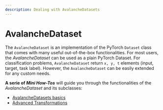 ```yaml
---
description: Dealing with AvalancheDatasets
---
```


# AvalancheDataset

The `AvalancheDataset` is an implementation of the PyTorch `Dataset` class that comes with many useful out-of-the-box functionalities. For most users, the *AvalancheDataset* can be used as a plain PyTorch Dataset. For classification problems, `AvalancheDataset` return `x, y, t` elements (input, target, task label). However, the `AvalancheDataset` can be easily extended for any custom needs. 

**A serie of _Mini How-Tos_** will guide you through the functionalities of the *AvalancheDataset* and its subclasses:

- [AvalancheDatasets basics](https://avalanche.continualai.org/how-tos/avalanchedataset/avalanche-datasets)
- [Advanced Transformations](https://avalanche.continualai.org/how-tos/avalanchedataset/advanced-transformations)


```python

```
